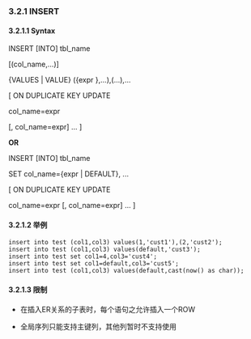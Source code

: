 ###  3.2.1 INSERT
#### 3.2.1.1 Syntax
INSERT [INTO] tbl_name

[(col_name,...)]

{VALUES | VALUE} ({expr },...),(...),...  

[ ON DUPLICATE KEY UPDATE

col_name=expr

[, col_name=expr] ... ]

**OR**

INSERT [INTO] tbl_name

SET col_name={expr | DEFAULT}, ...

[ ON DUPLICATE KEY UPDATE

col_name=expr [, col_name=expr] ... ]

#### 3.2.1.2 举例
```
insert into test (col1,col3) values(1,'cust1'),(2,'cust2');
insert into test (col1,col3) values(default,'cust3');
insert into test set col1=4,col3='cust4';
insert into test set col1=default,col3='cust5';
insert into test (col1,col3) values(default,cast(now() as char));
```

#### 3.2.1.3 限制
* 在插入ER关系的子表时，每个语句之允许插入一个ROW

* 全局序列只能支持主键列，其他列暂时不支持使用
